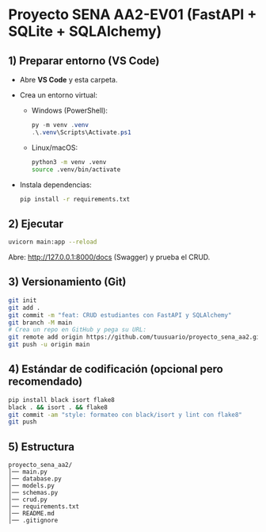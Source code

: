 # Proyecto SENA AA2-EV01 (FastAPI + SQLite + SQLAlchemy)

## 1) Preparar entorno (VS Code)
- Abre **VS Code** y esta carpeta.
- Crea un entorno virtual:
  - Windows (PowerShell):
    ```powershell
    py -m venv .venv
    .\.venv\Scripts\Activate.ps1
    ```
  - Linux/macOS:
    ```bash
    python3 -m venv .venv
    source .venv/bin/activate
    ```

- Instala dependencias:
  ```bash
  pip install -r requirements.txt
  ```

## 2) Ejecutar
```bash
uvicorn main:app --reload
```
Abre: http://127.0.0.1:8000/docs (Swagger) y prueba el CRUD.

## 3) Versionamiento (Git)
```bash
git init
git add .
git commit -m "feat: CRUD estudiantes con FastAPI y SQLAlchemy"
git branch -M main
# Crea un repo en GitHub y pega su URL:
git remote add origin https://github.com/tuusuario/proyecto_sena_aa2.git
git push -u origin main
```

## 4) Estándar de codificación (opcional pero recomendado)
```bash
pip install black isort flake8
black . && isort . && flake8
git commit -am "style: formateo con black/isort y lint con flake8"
git push
```

## 5) Estructura
```
proyecto_sena_aa2/
│── main.py
│── database.py
│── models.py
│── schemas.py
│── crud.py
│── requirements.txt
│── README.md
│── .gitignore
```
